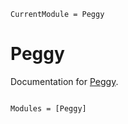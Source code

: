 ```@meta
CurrentModule = Peggy
```

# Peggy

Documentation for [Peggy](https://github.com/mgm7734/Peggy.jl).

```@index
```

```@autodocs
Modules = [Peggy]
```
